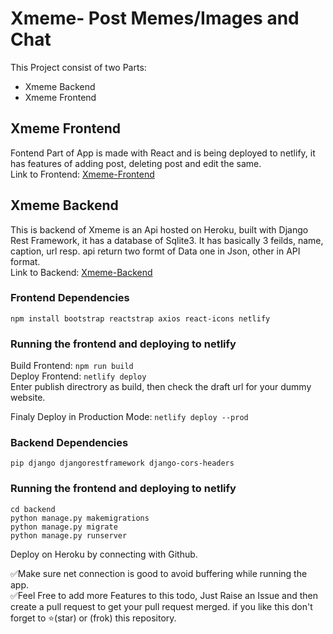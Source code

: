 # Xmeme- Post Memes/Images and Chat

This Project consist of two Parts:
- Xmeme Backend  
- Xmeme Frontend  

## Xmeme Frontend

Fontend Part of App is made with React and is being deployed to netlify, it has features of adding post, deleting post and edit the same.  
Link to Frontend: <a href="https://crio-xmeme.netlify.app/">Xmeme-Frontend</a>


## Xmeme Backend

This is backend of Xmeme is an Api hosted on Heroku, built with Django Rest Framework, it has a database of Sqlite3. It has basically 3 feilds, name, caption, url resp. api return two formt of Data one in Json, other in API format.  
Link to Backend: <a href="https://crio-xmeme.herokuapp.com/api/">Xmeme-Backend</a>

### Frontend Dependencies

`npm install bootstrap reactstrap axios react-icons netlify `

### Running the frontend and deploying to netlify

Build Frontend: `npm run build `  
Deploy Frontend: `netlify deploy`  
Enter publish directrory as build, then check the draft url for your dummy website.

Finaly Deploy in Production Mode: `netlify deploy --prod`

### Backend Dependencies

`pip django djangorestframework django-cors-headers`

### Running the frontend and deploying to netlify

```
cd backend  
python manage.py makemigrations  
python manage.py migrate
python manage.py runserver

```
Deploy on Heroku by connecting with Github.


✅Make sure net connection is good to avoid buffering while running the app.  
✅Feel Free to add more Features to this todo, Just Raise an Issue and then create a pull request to get your pull request merged. if you like this don't forget to ⭐(star) or (frok) this repository.
